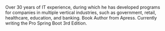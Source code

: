 Over 30 years of IT experience, during which he has developed programs for companies in multiple vertical industries, such as government, retail, healthcare, education, and banking. Book Author from Apress. Currently writing the Pro Spring Boot 3rd Edition.
